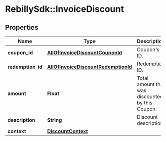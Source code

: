 # RebillySdk::InvoiceDiscount

## Properties
Name | Type | Description | Notes
------------ | ------------- | ------------- | -------------
**coupon_id** | [**AllOfInvoiceDiscountCouponId**](AllOfInvoiceDiscountCouponId.md) | Coupon&#x27;s ID. | [optional] 
**redemption_id** | [**AllOfInvoiceDiscountRedemptionId**](AllOfInvoiceDiscountRedemptionId.md) | Redemption ID. | [optional] 
**amount** | **Float** | Total amount that was discounted by this Coupon. | [optional] 
**description** | **String** | Discount description. | [optional] 
**context** | [**DiscountContext**](DiscountContext.md) |  | [optional] 

